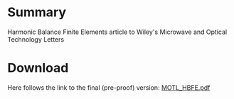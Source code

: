 # Summary
Harmonic Balance Finite Elements article to Wiley's Microwave and Optical Technology Letters

# Download 
Here follows the link to the final (pre-proof) version: [MOTL_HBFE.pdf](https://github.com/ntilau/uni-phd-hbfe-motl/raw/master/MOTL_HBFE.pdf)
